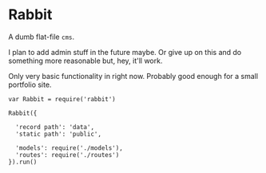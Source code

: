 Rabbit
======

A dumb flat-file `cms`.

I plan to add admin stuff in the future maybe. Or give up on this
and do something more reasonable but, hey, it'll work.

Only very basic functionality in right now. Probably good enough for
a small portfolio site.

```
var Rabbit = require('rabbit')

Rabbit({

  'record path': 'data',
  'static path': 'public',

  'models': require('./models'),
  'routes': require('./routes')
}).run()

```

